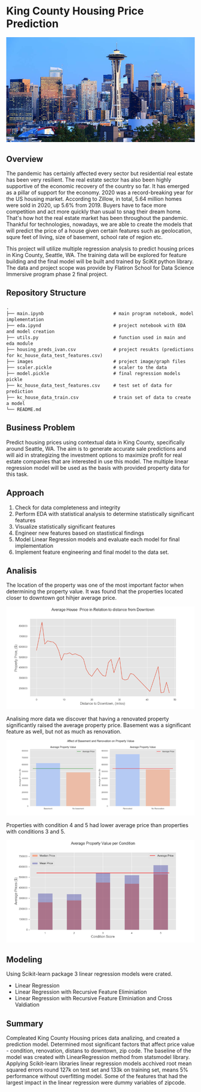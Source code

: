 
# King County Housing Price Prediction
![seattle](images/seattle_img.jpg)

## Overview

The pandemic has certainly affected every sector but residential real estate has been very resilient. The real estate sector has also been highly supportive of the economic recovery of the country so far. It has emerged as a pillar of support for the economy. 2020 was a record-breaking year for the US housing market. According to Zillow, in total, 5.64 million homes were sold in 2020, up 5.6% from 2019. Buyers have to face more competition and act more quickly than usual to snag their dream home. That's how hot the real estate market has been throughout the pandemic. Thankful for technologies, nowadays, we are able to create the models that will predict the price of a house given certain features such as geolocation, squre feet of living, size of basement, school rate of region etc.

This project will utilize multiple regression analysis to predict housing prices in King County, Seattle, WA. The training data will be explored for feature building and the final model will be built and trained by SciKit python library. The data and project scope was provide by Flatiron School for Data Science Immersive program phase 2 final project. 

## Repository Structure
    .
    ├── main.ipynb                          # main program notebook, model implementation
    ├── eda.ipynd	                        # project notebook with EDA and model creation
    ├── utils.py                            # function used in main and eda module
    ├── housing_preds_ivan.csv              # project resukts (predictions for kc_house_data_test_features.csv)
    ├── images                              # project image/graph files
    ├── scaler.pickle                       # scaler to the data
    ├── model.pickle                        # final regression models pickle
    ├── kc_house_data_test_features.csv     # test set of data for prediction
    ├── kc_house_data_train.csv             # train set of data to create a model
    └── README.md

## Business Problem
Predict housing prices using contextual data in King County, specifically around Seattle, WA. The aim is to generate accurate sale predictions and will aid in strategizing the investment options to maximize profit for real estate companies that are interested in use this model. The multiple linear regression model will be used as the basis with provided property data for this task.

## Approach

1. Check for data completeness and integrity
2. Perform EDA with statistical analysis to determine statistically significant features
3. Visualize statistically significant features
4. Engineer new features based on stastistical findings
5. Model Linear Regression models and evaluate each model for final implementation
6. Implement feature engineering and final model to the data set. 

## Analisis
The location of the property was one of the most important factor when determining the property value. It was found that the properties located closer to downtown got hihjer average price.<br>

![dist_dntwn](images/dist_dntwn.png)<br>

Analising more data we discover that having a renovated property significantly raised the average property price. Basement was a significant feature as well, but not as much as renovation.


![bsmn_renow](basement_renov.png)<br>

Properties with condition 4 and 5 had lower average price than properties with conditions 3 and 5.

![Condition](images/cond_score.png)<br>

## Modeling
Using Scikit-learn package 3 linear regression models were crated.
- Linear Regression
- Linear Regression with Recursive Feature Eliminiation
- Linear Regression with Recursive Feature Elminiation and Cross Valdiation

## Summary

Compleated King County Housing prices data analizing, and created a prediction model. 
Determined most significant factors that affect price value - condition, renovation, distans to downtown, zip code.
The baseline of the model was created with LinearRegression method from statsmodel library. Applying Scikit-learn libraries linear regression models acchived root mean squared errors round 127k on test set and 133k on training set, means 5% performance without overfitting model. Some of the features that had the largest impact in the linear regression were dummy variables of zipcode.


